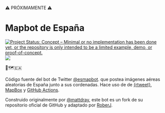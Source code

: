 ⚠️ PRÓXIMAMENTE ⚠️

# Mapbot de España 

[![Project Status: Concept – Minimal or no implementation has been done
yet, or the repository is only intended to be a limited example, demo,
or
proof-of-concept.](https://www.repostatus.org/badges/latest/concept.svg)](https://www.repostatus.org/#concept)
[![](https://img.shields.io/badge/Twitter-@esmapbot-white?style=flat&labelColor=blue&logo=Twitter&logoColor=white)](https://twitter.com/esmapbot)

🤖🗺️🇪🇦

Código fuente del bot de Twitter [@esmapbot](https://www.twitter.com/esmapbot). que postea imágenes aéreas aleatorias de España junto a sus cordenadas. Hace uso de de [{rtweet}](https://docs.ropensci.org/rtweet/), [MapBox](https://www.mapbox.com/) y [GitHub Actions](https://docs.github.com/en/actions). 

Construido originalmente por [@mattdray](https://twitter.com/mattdray), este bot es un fork de su repositorio oficial de GitHub y adaptado por [RoberJ](https://www.twitter.com/progra_mapa). 



